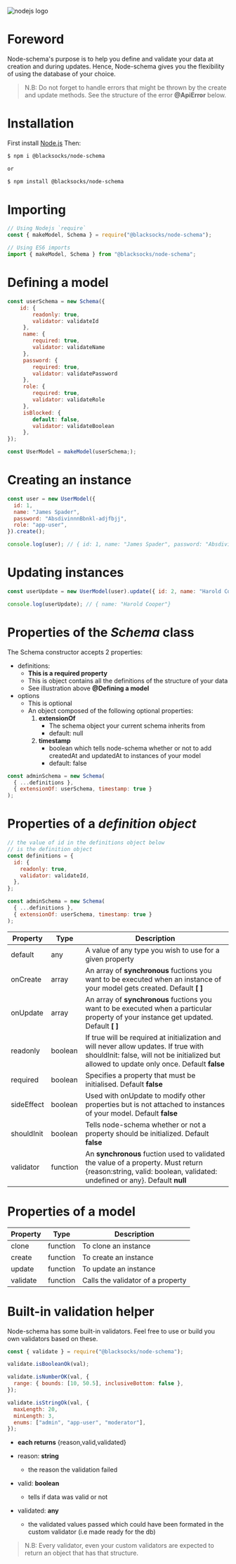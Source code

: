 ![nodejs logo](https://lh5.googleusercontent.com/_vxxLqmye7utXPvP6UHaQGE__iZEZ8hTqPxm5cZvoETLgTyJ_6dTbzW6OZU4CUh6YnrOBdUEtEQwC1LB_IFw2f9iOMo53IQZ-Kqhwc5yKQkH79DhxkgXYYFchdKQu1CcsG0QNLnG)

# Foreword

Node-schema's purpose is to help you define and validate your data at creation and during updates. Hence, Node-schema gives you the flexibility of using the database of your choice.

> N.B: Do not forget to handle errors that might be thrown by the create and update methods. See the structure of the error **@ApiError** below.

# Installation

First install [Node.js](http://nodejs.org/) Then:

```bash
$ npm i @blacksocks/node-schema

or

$ npm install @blacksocks/node-schema
```

# Importing

```javascript
// Using Nodejs `require`
const { makeModel, Schema } = require("@blacksocks/node-schema");

// Using ES6 imports
import { makeModel, Schema } from "@blacksocks/node-schema";
```

# Defining a model

```javascript
const userSchema = new Schema({
    id: {
        readonly: true,
        validator: validateId
     },
     name: {
        required: true,
        validator: validateName
     },
     password: {
        required: true,
        validator: validatePassword
     },
     role: {
        required: true,
        validator: validateRole
     },
     isBlocked: {
        default: false,
        validator: validateBoolean
     },
});

const UserModel = makeModel(userSchema;);
```

# Creating an instance

```javascript
const user = new UserModel({
  id: 1,
  name: "James Spader",
  password: "AbsdivinnnBbnkl-adjfbjj",
  role: "app-user",
}).create();

console.log(user); // { id: 1, name: "James Spader", password: "AbsdivinnnBbnkl-adjfbjj", role: "app-user"}
```

# Updating instances

```javascript
const userUpdate = new UserModel(user).update({ id: 2, name: "Harold Cooper" });

console.log(userUpdate); // { name: "Harold Cooper"}
```

# Properties of the _Schema_ class

The Schema constructor accepts 2 properties:

- definitions:
  - **This is a required property**
  - This is object contains all the definitions of the structure of your data
  - See illustration above **@Defining a model**
- options
  - This is optional
  - An object composed of the following optional properties:
    1. **extensionOf**
       - The schema object your current schema inherits from
       - default: null
    1. **timestamp**
       - boolean which tells node-schema whether or not to add createdAt and updatedAt to instances of your model
       - default: false

```javascript
const adminSchema = new Schema(
  { ...definitions },
  { extensionOf: userSchema, timestamp: true }
);
```

# Properties of a _definition object_

```javascript
// the value of id in the definitions object below
// is the definition object
const definitions = {
  id: {
    readonly: true,
    validator: validateId,
  },
};

const adminSchema = new Schema(
  { ...definitions },
  { extensionOf: userSchema, timestamp: true }
);
```

| Property   | Type     | Description                                                                                                                                                                         |
| ---------- | -------- | ----------------------------------------------------------------------------------------------------------------------------------------------------------------------------------- |
| default    | any      | A value of any type you wish to use for a given property                                                                                                                            |
| onCreate   | array    | An array of **synchronous** fuctions you want to be executed when an instance of your model gets created. Default **[ ]**                                                           |
| onUpdate   | array    | An array of **synchronous** fuctions you want to be executed when a particular property of your instance get updated. Default **[ ]**                                               |
| readonly   | boolean  | If true will be required at initialization and will never allow updates. If true with shouldInit: false, will not be initialized but allowed to update only once. Default **false** |
| required   | boolean  | Specifies a property that must be initialised. Default **false**                                                                                                                    |
| sideEffect | boolean  | Used with onUpdate to modify other properties but is not attached to instances of your model. Default **false**                                                                     |
| shouldInit | boolean  | Tells node-schema whether or not a property should be initialized. Default **false**                                                                                                |
| validator  | function | An **synchronous** fuction used to validated the value of a property. Must return {reason:string, valid: boolean, validated: undefined or any}. Default **null**                    |

# Properties of a model

| Property | Type     | Description                       |
| -------- | -------- | --------------------------------- |
| clone    | function | To clone an instance              |
| create   | function | To create an instance             |
| update   | function | To update an instance             |
| validate | function | Calls the validator of a property |

# Built-in validation helper

Node-schema has some built-in validators. Feel free to use or build you own validators based on these.

```javascript
const { validate } = require("@blacksocks/node-schema");

validate.isBooleanOk(val);

validate.isNumberOK(val, {
  range: { bounds: [10, 50.5], inclusiveBottom: false },
});

validate.isStringOk(val, {
  maxLength: 20,
  minLength: 3,
  enums: ["admin", "app-user", "moderator"],
});
```

- **each returns** {reason,valid,validated}

- reason: **string**
  - the reason the validation failed
- valid: **boolean**
  - tells if data was valid or not
- validated: **any**
  - the validated values passed which could have been formated in the custom validator (i.e made ready for the db)

> N.B: Every validator, even your custom validators are expected to return an object that has that structure.
